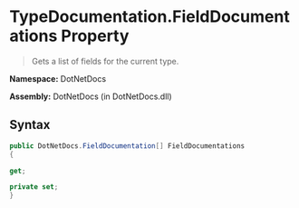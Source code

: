 # TypeDocumentation.FieldDocumentations Property
> Gets a list of fields for the current type.

**Namespace:** DotNetDocs

**Assembly:** DotNetDocs (in DotNetDocs.dll)
## Syntax
```csharp
public DotNetDocs.FieldDocumentation[] FieldDocumentations
{

get;

private set;
}
```

